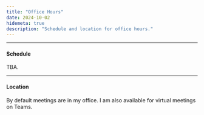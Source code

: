 ```yaml
---
title: "Office Hours"
date: 2024-10-02
hidemeta: true
description: "Schedule and location for office hours."
---
```


--- 
#### Schedule

TBA.

---

#### Location

By default meetings are in my office. I am also available for virtual meetings on Teams.